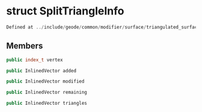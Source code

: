 # struct SplitTriangleInfo

```cpp
Defined at ../include/geode/common/modifier/surface/triangulated_surface_modifier.h#48
```

## Members

```cpp
public index_t vertex

```

```cpp
public InlinedVector added

```

```cpp
public InlinedVector modified

```

```cpp
public InlinedVector remaining

```

```cpp
public InlinedVector triangles

```



